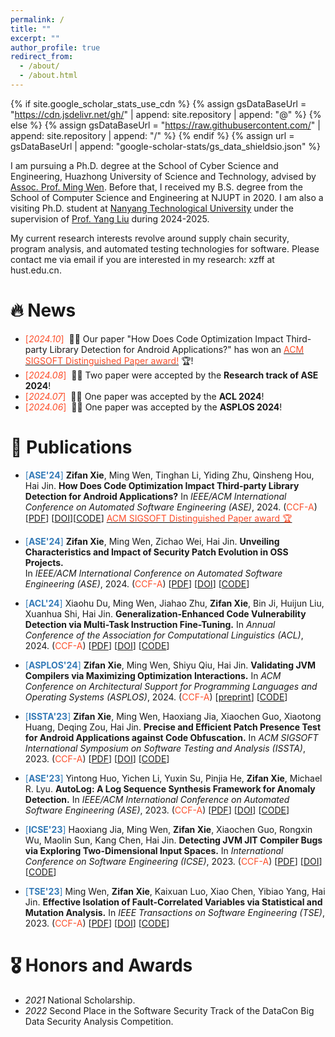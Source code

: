 ```yaml
---
permalink: /
title: ""
excerpt: ""
author_profile: true
redirect_from: 
  - /about/
  - /about.html
---
```


{% if site.google_scholar_stats_use_cdn %}
{% assign gsDataBaseUrl = "<https://cdn.jsdelivr.net/gh/>" | append: site.repository | append: "@" %}
{% else %}
{% assign gsDataBaseUrl = "<https://raw.githubusercontent.com/>" | append: site.repository | append: "/" %}
{% endif %}
{% assign url = gsDataBaseUrl | append: "google-scholar-stats/gs_data_shieldsio.json" %}

<span class='anchor' id='about-me'></span>

I am pursuing a Ph.D. degree at the School of Cyber Science and Engineering, Huazhong University of Science and Technology, advised by [Assoc. Prof. Ming Wen](https://mingwen-cs.github.io/index.html). Before that, I received my B.S. degree from the School of Computer Science and Engineering at NJUPT in 2020. I am also a visiting Ph.D. student at [Nanyang Technological University](https://www.ntu.edu.sg/) under the supervision of [Prof. Yang Liu](https://personal.ntu.edu.sg/yangliu/) during 2024-2025.

My current research interests revolve around supply chain security, program analysis, and automated testing technologies for software. Please contact me via email if you are interested in my research: xzff at hust.edu.cn.

# 🔥 News

- <span style="color:#FC4E2A">[*2024.10*]</span> &nbsp;🎉🎉 Our paper "How Does Code Optimization Impact Third-party Library Detection for Android Applications?" has won an [<span style="color:#FC4E2A">ACM SIGSOFT Distinguished Paper award!</span>](https://conf.researchr.org/info/ase-2024/awards) 🏆!
- <span style="color:#FC4E2A">[*2024.08*]</span> &nbsp;🎉🎉 Two paper were accepted by the **Research track of ASE 2024**!
- <span style="color:#FC4E2A">[*2024.07*]</span> &nbsp;🎉🎉 One paper was accepted by the **ACL 2024**!
- <span style="color:#FC4E2A">[*2024.06*]</span> &nbsp;🎉🎉 One paper was accepted by the **ASPLOS 2024**!

# 📝 Publications

- <span style="color:#337AB7">[**ASE'24**]</span> **Zifan Xie**, Ming Wen, Tinghan Li, Yiding Zhu, Qinsheng Hou, Hai Jin. **How Does Code Optimization Impact Third-party Library Detection for Android Applications?**  In *IEEE/ACM International Conference on Automated Software Engineering (ASE)*, 2024. (<span style="color:#FC4E2A">CCF-A</span>)  [[PDF](https://xzf1234.github.io/pdfs/ASE24_LibHunter.pdf)] [[DOI](https://dl.acm.org/doi/10.1145/3691620.3695554)][[CODE](https://github.com/CGCL-codes/LibHunter)] 
  [<span style="color:#FC4E2A">ACM SIGSOFT Distinguished Paper award 🏆</span>](https://conf.researchr.org/info/ase-2024/awards)

- <span style="color:#337AB7">[**ASE'24**]</span> **Zifan Xie**, Ming Wen, Zichao Wei, Hai Jin. **Unveiling Characteristics and Impact of Security Patch Evolution in OSS Projects.**  
  In *IEEE/ACM International Conference on Automated Software Engineering (ASE)*, 2024. (<span style="color:#FC4E2A">CCF-A</span>)  [[PDF](https://xzf1234.github.io/pdfs/ASE24_PatchEvolution.pdf)] [[DOI](https://dl.acm.org/doi/10.1145/3691620.3695488)] [[CODE](https://github.com/CGCL-codes/PatchEvolution)]

- <span style="color:#337AB7">[**ACL'24**]</span> Xiaohu Du, Ming Wen, Jiahao Zhu, **Zifan Xie**, Bin Ji, Huijun Liu, Xuanhua Shi, Hai Jin. **Generalization-Enhanced Code Vulnerability Detection via Multi-Task Instruction Fine-Tuning.** In *Annual Conference of the Association for Computational Linguistics (ACL)*, 2024. (<span style="color:#FC4E2A">CCF-A</span>)  [[PDF](https://xzf1234.github.io/pdfs/ACL24.pdf)] [[DOI](https://doi.org/10.48550/arXiv.2406.03718)]  [[CODE](https://github.com/CGCL-codes/VulLLM)]

- <span style="color:#337AB7">[**ASPLOS'24**]</span> **Zifan Xie**, Ming Wen, Shiyu Qiu, Hai Jin. **Validating JVM Compilers via Maximizing Optimization Interactions.**  In *ACM Conference on Architectural Support for Programming Languages and Operating Systems (ASPLOS)*, 2024. (<span style="color:#FC4E2A">CCF-A</span>)   [[preprint](https://xzf1234.github.io/pdfs/ASPLOS24fall-MopFuzzer.pdf)] <!-- [[DOI]()] --> [[CODE](https://github.com/CGCL-codes/MopFuzzer)]

- <span style="color:#337AB7">[**ISSTA'23**]</span> **Zifan Xie**, Ming Wen, Haoxiang Jia, Xiaochen Guo, Xiaotong Huang, Deqing Zou, Hai Jin. **Precise and Efficient Patch Presence Test for Android Applications against Code Obfuscation.**   In *ACM SIGSOFT International Symposium on Software Testing and Analysis (ISSTA)*, 2023. (<span style="color:#FC4E2A">CCF-A</span>)  [[PDF](https://xzf1234.github.io/pdfs/ISSTA23-PHunter.pdf)] [[DOI](https://doi.org/10.1145/3597926.3598061)]  [[CODE](https://github.com/CGCL-codes/PHunter)]

- <span style="color:#337AB7">[**ASE'23**]</span> Yintong Huo, Yichen Li, Yuxin Su, Pinjia He, **Zifan Xie**, Michael R. Lyu. **AutoLog: A Log Sequence Synthesis Framework for Anomaly Detection.**  In *IEEE/ACM International Conference on Automated Software Engineering (ASE)*, 2023. (<span style="color:#FC4E2A">CCF-A</span>)   [[PDF](https://xzf1234.github.io/pdfs/ASE23-AutoLog.pdf)] [[DOI](https://doi.org/10.1109/ASE56229.2023.00133)] [[CODE](https://github.com/logpai/AutoLog)]

- <span style="color:#337AB7">[**ICSE'23**]</span> Haoxiang Jia, Ming Wen, **Zifan Xie**, Xiaochen Guo, Rongxin Wu, Maolin Sun, Kang Chen, Hai Jin. **Detecting JVM JIT Compiler Bugs via Exploring Two-Dimensional Input Spaces.**    In *International Conference on Software Engineering (ICSE)*, 2023. (<span style="color:#FC4E2A">CCF-A</span>)   [[PDF](https://xzf1234.github.io/pdfs/ICSE23-JOpFuzzer.pdf)]  [[DOI](https://doi.org/10.1109/ICSE48619.2023.00016)]  [[CODE](https://github.com/CGCL-codes/JOpFuzzer)]

- <span style="color:#337AB7">[**TSE'23**]</span> Ming Wen, **Zifan Xie**, Kaixuan Luo, Xiao Chen, Yibiao Yang, Hai Jin. **Effective Isolation of Fault-Correlated Variables via Statistical and Mutation Analysis.**   In *IEEE Transactions on Software Engineering (TSE)*, 2023. (<span style="color:#FC4E2A">CCF-A</span>) [[PDF](https://xzf1234.github.io/pdfs/TSE23-IsoVar.pdf)]  [[DOI](https://doi.org/10.1109/TSE.2022.3209590)] [[CODE](https://github.com/MingWEN-CS/IsoVar)]

# 🎖 Honors and Awards

- *2021* National Scholarship.
- *2022* Second Place in the Software Security Track of the DataCon Big Data Security Analysis Competition.
